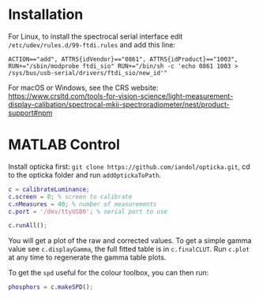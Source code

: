 # Installation

For Linux, to install the spectrocal serial interface edit `/etc/udev/rules.d/99-ftdi.rules` and add this line:

```
ACTION=="add", ATTRS{idVendor}=="0861", ATTRS{idProduct}=="1003", RUN+="/sbin/modprobe ftdi_sio" RUN+="/bin/sh -c 'echo 0861 1003 > /sys/bus/usb-serial/drivers/ftdi_sio/new_id'"
```

For macOS or Windows, see the CRS website: https://www.crsltd.com/tools-for-vision-science/light-measurement-display-calibation/spectrocal-mkii-spectroradiometer/nest/product-support#npm

# MATLAB Control

Install opticka first: `git clone https://github.com/iandol/opticka.git`, cd to the opticka folder and run `addOptickaToPath`.

```matlab
c = calibrateLuminance;
c.screen = 0; % screen to calibrate
c.nMeasures = 40; % number of measurements
c.port = '/dev/ttyUSB0'; % serial port to use

c.runAll();
```

You will get a plot of the raw and corrected values. To get a simple gamma value see `c.displayGamma`, the full fitted table is in `c.finalCLUT`. Run `c.plot` at any time to regenerate the gamma table plots.

To get the `spd` useful for the colour toolbox, you can then run:

```matlab
phosphors = c.makeSPD();
```

